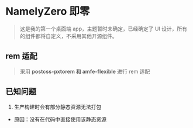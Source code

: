 # NamelyZero 即零

> 这是我的第一个桌面端 app，主题暂时未确定，已经确定了 UI 设计，所有的组件都将自定义，不采用其他开源组件。

## rem 适配

> 采用 **postcss-pxtorem 和 amfe-flexible** 进行 rem 适配

## 已知问题

1. 生产构建时会有部分静态资源无法打包

- 原因：没有在代码中直接使用该静态资源
